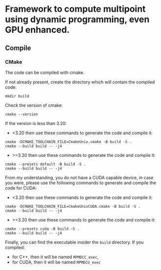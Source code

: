 # Framework to compute multipoint using dynamic programming, even GPU enhanced.

## Compile

### CMake 
The code can be compiled with cmake. 

If not already present, create the directory which will contain the compiled code:

```shell
mkdir build
```

Check the version of cmake:

```shell
cmake --version
```

If the version is less than 3.20:

- <3.20 then use these commands to generate the code and compile it:
```shell
cmake -DCMAKE_TOOLCHAIN_FILE=CmakeUnix.cmake -B build -S .
cmake --build build -- -j4
```
- \>=3.20 then use these commands to generate the code and compile it:
```shell
cmake --presets default -B build -S .
cmake --build build -- -j4
```

From my understanding, you do not have a CUDA capable device, in case you were, please use the following commands to 
generate and compile the code for CUDA:

- <3.20 then use these commands to generate the code and compile it:
```shell
cmake -DCMAKE_TOOLCHAIN_FILE=CmakeUnixCUDA.cmake -B build -S .
cmake --build build -- -j4
```
- \>=3.20 then use these commands to generate the code and compile it:
```shell
cmake --presets cuda -B build -S .
cmake --build build -- -j4
```

Finally, you can find the executable insider the `build` directory. If you compiled:

- for C++, then it will be named `MPMDCC_exec`,
- for CUDA, then it will be named `MPMDCU_exec`
